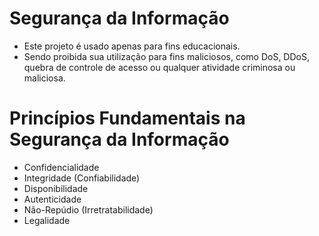 # Segurança da Informação
- Este projeto é usado apenas para fins educacionais.
- Sendo proibida sua utilização para fins maliciosos, como DoS, DDoS, quebra de controle de acesso ou qualquer atividade criminosa ou maliciosa.

# Princípios Fundamentais na Segurança da Informação
- Confidencialidade
- Integridade (Confiabilidade)
- Disponibilidade
- Autenticidade
- Não-Repúdio (Irretratabilidade)
- Legalidade